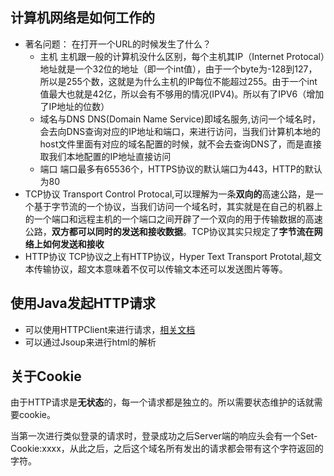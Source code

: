 ## 计算机网络是如何工作的
- 著名问题： 在打开一个URL的时候发生了什么？
     - 主机
     主机跟一般的计算机没什么区别，每个主机其IP（Internet Protocal）地址就是一个32位的地址（即一个int值），由于一个byte为-128到127，所以是255个数，这就是为什么主机的IP每位不能超过255。由于一个int值最大也就是42亿，所以会有不够用的情况(IPV4)。所以有了IPV6（增加了IP地址的位数）
     - 域名与DNS
    DNS(Domain Name Service)即域名服务,访问一个域名时，会去向DNS查询对应的IP地址和端口，来进行访问，当我们计算机本地的host文件里面有对应的域名配置的时候，就不会去查询DNS了，而是直接取我们本地配置的IP地址直接访问
    - 端口
    端口最多有65536个，HTTPS协议的默认端口为443，HTTP的默认为80
- TCP协议
Transport Control Protocal,可以理解为一条**双向的**高速公路，是一个基于字节流的一个协议，当我们访问一个域名时，其实就是在自己的机器上的一个端口和远程主机的一个端口之间开辟了一个双向的用于传输数据的高速公路，**双方都可以同时的发送和接收数据**。TCP协议其实只规定了**字节流在网络上如何发送和接收**
- HTTP协议
TCP协议之上有HTTP协议，Hyper Text Transport Prototal,超文本传输协议，超文本意味着不仅可以传输文本还可以发送图片等等。

## 使用Java发起HTTP请求
- 可以使用HTTPClient来进行请求，[相关文档](http://hc.apache.org/httpcomponents-client-ga/quickstart.html)
- 可以通过Jsoup来进行html的解析

## 关于Cookie
由于HTTP请求是**无状态**的，每一个请求都是独立的。所以需要状态维护的话就需要cookie。

当第一次进行类似登录的请求时，登录成功之后Server端的响应头会有一个Set-Cookie:xxxx，从此之后，之后这个域名所有发出的请求都会带有这个字符返回的字符。
